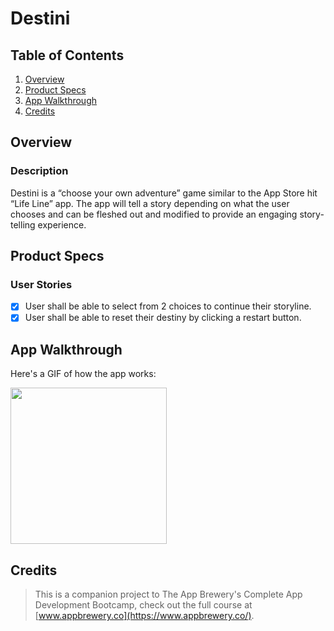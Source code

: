 # Destini

## Table of Contents
1. [Overview](#Overview)
2. [Product Specs](#Product-Specs)
3. [App Walkthrough](#App-Walkthrough)
4. [Credits](#Credits)

## Overview
### Description

Destini is a “choose your own adventure” game similar to the App Store hit “Life Line” app. The app will tell a story depending on what the user chooses and can be fleshed out and modified to provide an engaging story-telling experience.

## Product Specs
### User Stories

- [X] User shall be able to select from 2 choices to continue their storyline.
- [X] User shall be able to reset their destiny by clicking a restart button.

## App Walkthrough

Here's a GIF of how the app works:

<img src="https://github.com/py415/app-resources/blob/master/ios/ios-destini.gif" width=250>

## Credits

>This is a companion project to The App Brewery's Complete App Development Bootcamp, check out the full course at [www.appbrewery.co](https://www.appbrewery.co/).
